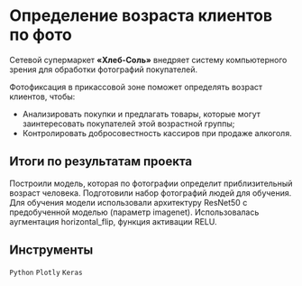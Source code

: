 # Определение возраста клиентов по фото

Сетевой супермаркет **«Хлеб-Соль»** внедряет систему компьютерного зрения для обработки фотографий покупателей. 

Фотофиксация в прикассовой зоне поможет определять возраст клиентов, чтобы:

- Анализировать покупки и предлагать товары, которые могут заинтересовать покупателей этой возрастной группы;
- Контролировать добросовестность кассиров при продаже алкоголя.

## Итоги по результатам проекта

Построили модель, которая по фотографии определит приблизительный возраст человека. Подготовили набор фотографий людей для обучения.
Для обучения модели использовали архитектуру ResNet50 с предобученной моделью (параметр imagenet). Использовалась аугментация horizontal_flip, функция активации RELU.

## Инструменты

`Python` `Plotly` `Keras`
